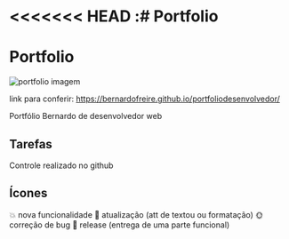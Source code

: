 <<<<<<< HEAD
:# Portfolio
=======
# Portfolio
![portfolio imagem](https://user-images.githubusercontent.com/81259484/168398880-7387121c-96ac-433d-8aee-b78ee4928386.png)

link para conferir: https://bernardofreire.github.io/portfoliodesenvolvedor/

Portfólio Bernardo de desenvolvedor web

## Tarefas

Controle realizado no github

## Ícones

:boom: nova funcionalidade 
:eyes: atualização (att de textou ou formatação)
:sun_with_face: correção de bug 
:checkered_flag: release (entrega de uma parte funcional)
